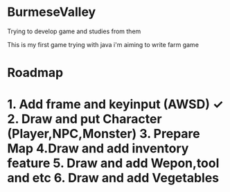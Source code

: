 # BurmeseValley
Trying to develop game and studies from them

This is my first game trying with java i'm aiming to write farm game 

<h1>Roadmap<h1> 
1. Add frame and keyinput (AWSD) ✓
2. Draw and put Character (Player,NPC,Monster)
3. Prepare Map
4.Draw and add inventory feature
5. Draw and add Wepon,tool and etc 
6. Draw and add Vegetables
